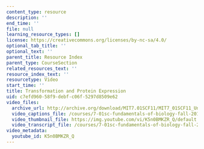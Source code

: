 ```yaml
---
content_type: resource
description: ''
end_time: ''
file: null
learning_resource_types: []
license: https://creativecommons.org/licenses/by-nc-sa/4.0/
optional_tab_title: ''
optional_text: ''
parent_title: Resource Index
parent_type: CourseSection
related_resources_text: ''
resource_index_text: ''
resourcetype: Video
start_time: ''
title: Transformation and Protein Expression
uid: c7efd960-58f9-debf-c06f-5297d8509e62
video_files:
  archive_url: http://archive.org/download/MIT7.01SCF11/MIT7_01SCF11_Un4Ses4_Rec_300k.mp4
  video_captions_file: /courses/7-01sc-fundamentals-of-biology-fall-2011/9bb6632818325eff95ea08607ddbfc60_K5n0BMKZR_Q.vtt
  video_thumbnail_file: https://img.youtube.com/vi/K5n0BMKZR_Q/default.jpg
  video_transcript_file: /courses/7-01sc-fundamentals-of-biology-fall-2011/0c4dfa547c686f3bd54b83a578ec7c4b_K5n0BMKZR_Q.pdf
video_metadata:
  youtube_id: K5n0BMKZR_Q
---
```

